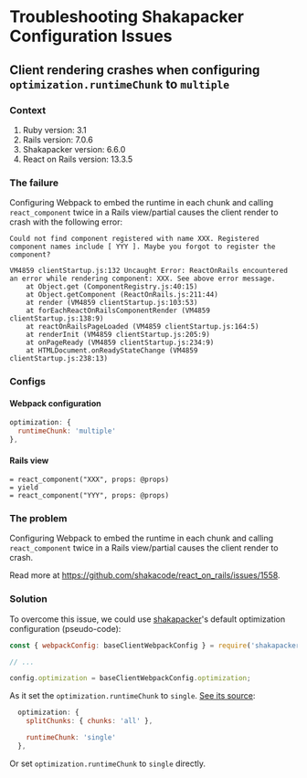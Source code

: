 # Troubleshooting Shakapacker Configuration Issues

## Client rendering crashes when configuring `optimization.runtimeChunk` to `multiple`

### Context

1. Ruby version: 3.1
2. Rails version: 7.0.6
3. Shakapacker version: 6.6.0
4. React on Rails version: 13.3.5

### The failure

Configuring Webpack to embed the runtime in each chunk and calling `react_component` twice in a Rails view/partial causes the client render to crash with the following error:

```
Could not find component registered with name XXX. Registered component names include [ YYY ]. Maybe you forgot to register the component?
```

```
VM4859 clientStartup.js:132 Uncaught Error: ReactOnRails encountered an error while rendering component: XXX. See above error message.
    at Object.get (ComponentRegistry.js:40:15)
    at Object.getComponent (ReactOnRails.js:211:44)
    at render (VM4859 clientStartup.js:103:53)
    at forEachReactOnRailsComponentRender (VM4859 clientStartup.js:138:9)
    at reactOnRailsPageLoaded (VM4859 clientStartup.js:164:5)
    at renderInit (VM4859 clientStartup.js:205:9)
    at onPageReady (VM4859 clientStartup.js:234:9)
    at HTMLDocument.onReadyStateChange (VM4859 clientStartup.js:238:13)
```

### Configs

#### Webpack configuration

```js
optimization: {
  runtimeChunk: 'multiple'
},
```

#### Rails view

```haml
= react_component("XXX", props: @props)
= yield
= react_component("YYY", props: @props)
```

### The problem

Configuring Webpack to embed the runtime in each chunk and calling `react_component` twice in a Rails view/partial causes the client render to crash.

Read more at https://github.com/shakacode/react_on_rails/issues/1558.

### Solution

To overcome this issue, we could use [shakapacker](https://github.com/shakacode/shakapacker)'s default optimization configuration (pseudo-code):

```js
const { webpackConfig: baseClientWebpackConfig } = require('shakapacker');

// ...

config.optimization = baseClientWebpackConfig.optimization;
```

As it set the `optimization.runtimeChunk` to `single`. [See its source](https://github.com/shakacode/shakapacker/blob/cdf32835d3e0949952b8b4b53063807f714f9b24/package/environments/base.js#L115-L119):

```js
  optimization: {
    splitChunks: { chunks: 'all' },

    runtimeChunk: 'single'
  },
```

Or set `optimization.runtimeChunk` to `single` directly.
